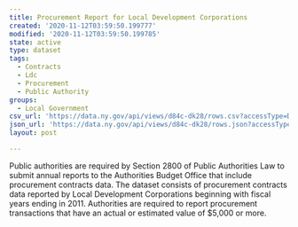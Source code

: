 ```yaml
---
title: Procurement Report for Local Development Corporations
created: '2020-11-12T03:59:50.199777'
modified: '2020-11-12T03:59:50.199785'
state: active
type: dataset
tags:
  - Contracts
  - Ldc
  - Procurement
  - Public Authority
groups:
  - Local Government
csv_url: 'https://data.ny.gov/api/views/d84c-dk28/rows.csv?accessType=DOWNLOAD'
json_url: 'https://data.ny.gov/api/views/d84c-dk28/rows.json?accessType=DOWNLOAD'
layout: post

---
```

Public authorities are required by Section 2800 of Public Authorities Law to submit annual reports to the Authorities Budget Office that include procurement contracts data.  The dataset consists of procurement contracts data reported by Local Development Corporations beginning with fiscal years ending in 2011. Authorities are required to report procurement transactions that have an actual or estimated value of $5,000 or more.
